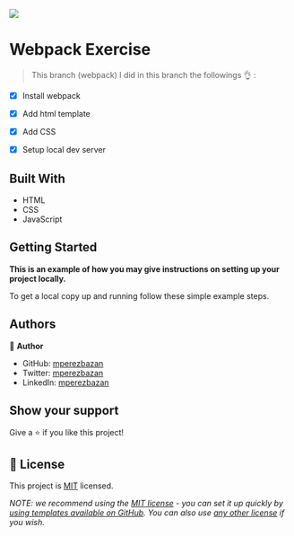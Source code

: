 ![](https://img.shields.io/badge/Microverse-blueviolet)

# Webpack Exercise


> This branch (webpack) I did in this branch the followings 👌 :
- [x] Install webpack
- [x] Add html template
- [x] Add CSS
- [x] Setup local dev server


## Built With

- HTML
- CSS
- JavaScript 



## Getting Started

**This is an example of how you may give instructions on setting up your project locally.**


To get a local copy up and running follow these simple example steps.


## Authors

👤 **Author**

- GitHub: [mperezbazan](https://github.com/mperezbazan)
- Twitter: [mperezbazan](https://twitter.com/mperezbazan)
- LinkedIn: [mperezbazan](https://www.linkedin.com/in/mperezbazan)


## Show your support

Give a ⭐️ if you like this project!



## 📝 License

This project is [MIT](./LICENSE) licensed.

_NOTE: we recommend using the [MIT license](https://choosealicense.com/licenses/mit/) - you can set it up quickly by [using templates available on GitHub](https://docs.github.com/en/communities/setting-up-your-project-for-healthy-contributions/adding-a-license-to-a-repository). You can also use [any other license](https://choosealicense.com/licenses/) if you wish._
